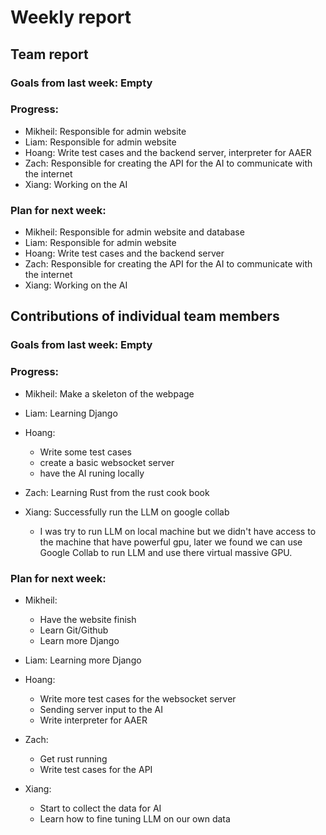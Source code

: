 # Weekly report

## Team report
  ### Goals from last week: Empty
  
  ### Progress:
  - Mikheil: Responsible for admin website
  - Liam: Responsible for admin website
  - Hoang: Write test cases and the backend server, interpreter for AAER
  - Zach: Responsible for creating the API for the AI to communicate with the internet
  - Xiang: Working on the AI
        
  ### Plan for next week:
  - Mikheil: Responsible for admin website and database
  - Liam: Responsible for admin website
  - Hoang: Write test cases and the backend server
  - Zach: Responsible for creating the API for the AI to communicate with the internet
  - Xiang: Working on the AI

## Contributions of individual team members

  ### Goals from last week: Empty
  
  ### Progress:
  - Mikheil: Make a skeleton of the webpage
  - Liam: Learning Django

  - Hoang:
      * Write some test cases
      * create a basic websocket server
      * have the AI runing locally

  - Zach: Learning Rust from the rust cook book

  - Xiang: Successfully run the LLM on google collab
      - I was try to run LLM on local machine but we didn't have access to the machine that have powerful gpu, later we found we can use Google Collab to run LLM and use there virtual massive GPU.
        
  ### Plan for next week:
  
  -  Mikheil:
      - Have the website finish
      - Learn Git/Github
      - Learn more Django
  
  - Liam: Learning more Django
  
  - Hoang:
      - Write more test cases for the websocket server
      - Sending server input to the AI
      - Write interpreter for AAER
  
  - Zach:
    - Get rust running
    - Write test cases for the API
- Xiang:
    - Start to collect the data for AI
    - Learn how to fine tuning LLM on our own data
